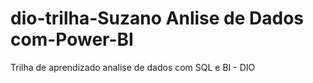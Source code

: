 # dio-trilha-Suzano Anlise de Dados com-Power-BI
Trilha de aprendizado analise de dados com SQL e BI - DIO
